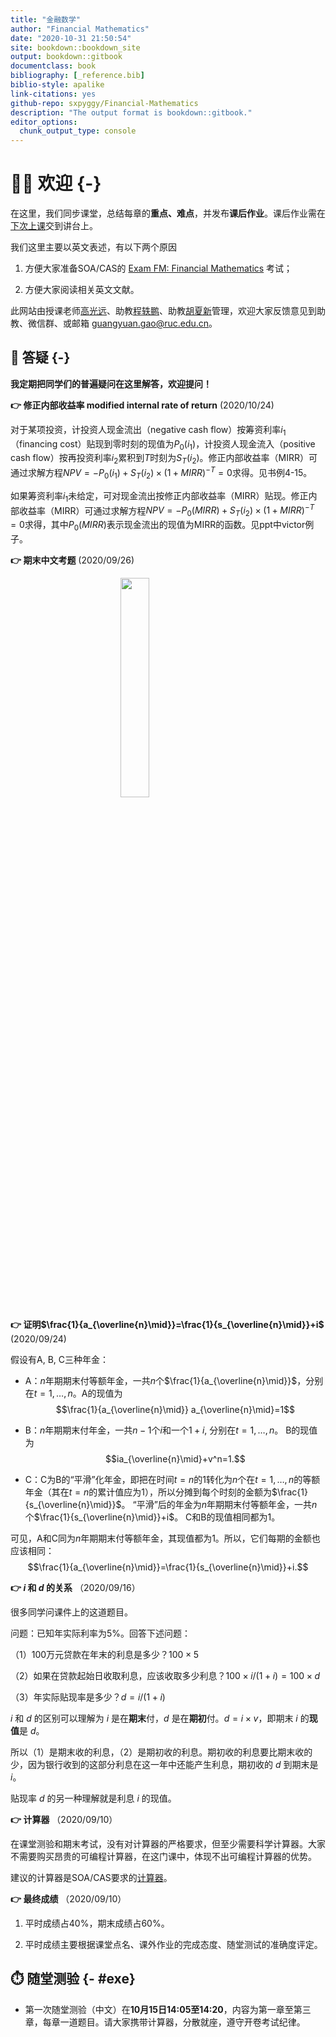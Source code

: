 ```yaml
--- 
title: "金融数学"
author: "Financial Mathematics"
date: "2020-10-31 21:50:54"
site: bookdown::bookdown_site
output: bookdown::gitbook
documentclass: book
bibliography: [_reference.bib]
biblio-style: apalike
link-citations: yes
github-repo: sxpyggy/Financial-Mathematics
description: "The output format is bookdown::gitbook."
editor_options: 
  chunk_output_type: console
---
```


# 👨‍🏫 欢迎  {-}

在这里，我们同步课堂，总结每章的**重点、难点**，并发布**课后作业**。课后作业需在<u>下次上课</u>交到讲台上。

我们这里主要以英文表述，有以下两个原因

1. 方便大家准备SOA/CAS的 [Exam FM: Financial Mathematics](https://www.soa.org/education/exam-req/edu-exam-fm-detail/) 考试；

2. 方便大家阅读相关英文文献。

此网站由授课老师<u>高光远</u>、助教<u>程轶鹏</u>、助教<u>胡夏新</u>管理，欢迎大家反馈意见到助教、微信群、或邮箱 <guangyuan.gao@ruc.edu.cn>。

## 🤔 答疑 {-}

**我定期把同学们的普遍疑问在这里解答，欢迎提问！**

**👉  修正内部收益率 modified internal rate of return** (2020/10/24)

对于某项投资，计投资人现金流出（negative cash flow）按筹资利率$i_1$（financing cost）贴现到零时刻的现值为$P_0(i_1)$，计投资人现金流入（positive cash flow）按再投资利率$i_2$累积到$T$时刻为$S_T(i_2)$。修正内部收益率（MIRR）可通过求解方程$NPV=-P_0(i_1)+S_T(i_2)\times(1+MIRR)^{-T}=0$求得。见书例4-15。

如果筹资利率$i_1$未给定，可对现金流出按修正内部收益率（MIRR）贴现。修正内部收益率（MIRR）可通过求解方程$NPV=-P_0(MIRR)+S_T(i_2)\times(1+MIRR)^{-T}=0$求得，其中$P_0(MIRR)$表示现金流出的现值为MIRR的函数。见ppt中victor例子。

**👉 期末中文考题** (2020/09/26)

<img src="./plots/english.png" width="30%" style="display: block; margin: auto;" />

**👉 证明$\frac{1}{a_{\overline{n}\mid}}=\frac{1}{s_{\overline{n}\mid}}+i$** (2020/09/24)

假设有A, B, C三种年金：

- A：$n$年期期末付等额年金，一共$n$个$\frac{1}{a_{\overline{n}\mid}}$，分别在$t=1,\ldots,n$。A的现值为$$\frac{1}{a_{\overline{n}\mid}} a_{\overline{n}\mid}=1$$

- B：$n$年期期末付年金，一共$n-1$个$i$和一个$1+i$, 分别在$t=1,\ldots,n$。 B的现值为$$ia_{\overline{n}\mid}+v^n=1.$$

- C：C为B的“平滑”化年金，即把在时间$t=n$的1转化为$n$个在$t=1,\ldots,n$的等额年金（其在$t=n$的累计值应为1），所以分摊到每个时刻的金额为$\frac{1}{s_{\overline{n}\mid}}$。 “平滑”后的年金为$n$年期期末付等额年金，一共$n$个$\frac{1}{s_{\overline{n}\mid}}+i$。 C和B的现值相同都为1。

可见，A和C同为$n$年期期末付等额年金，其现值都为1。所以，它们每期的金额也应该相同：
$$\frac{1}{a_{\overline{n}\mid}}=\frac{1}{s_{\overline{n}\mid}}+i.$$

**👉 $i$ 和 $d$ 的关系** （2020/09/16）

很多同学问课件上的这道题目。

问题：已知年实际利率为5%。回答下述问题：

（1）100万元贷款在年末的利息是多少？$100\times5%$

（2）如果在贷款起始日收取利息，应该收取多少利息？$100\times i/(1+i)=100\times d$

（3）年实际贴现率是多少？$d=i/(1+i)$

$i$ 和 $d$ 的区别可以理解为 $i$ 是在**期末**付，$d$ 是在**期初**付。$d=i\times v$，即期末 $i$ 的**现值**是 $d$。

所以（1）是期末收的利息，（2）是期初收的利息。期初收的利息要比期末收的少，因为银行收到的这部分利息在这一年中还能产生利息，期初收的 $d$ 到期末是 $i$。

贴现率 $d$ 的另一种理解就是利息 $i$ 的现值。


**👉 计算器** （2020/09/10）

在课堂测验和期末考试，没有对计算器的严格要求，但至少需要科学计算器。大家不需要购买昂贵的可编程计算器，在这门课中，体现不出可编程计算器的优势。

建议的计算器是SOA/CAS要求的[计算器](https://www.soa.org/education/exam-req/exam-day-info/edu-id-calculators/)。

**👉 最终成绩** （2020/09/10）

1. 平时成绩占40%，期末成绩占60%。

2. 平时成绩主要根据课堂点名、课外作业的完成态度、随堂测试的准确度评定。
 

## ⏱️ 随堂测验 {- #exe}

- 第一次随堂测验（中文）在**10月15日14:05至14:20**，内容为第一章至第三章，每章一道题目。请大家携带计算器，分散就座，遵守开卷考试纪律。


